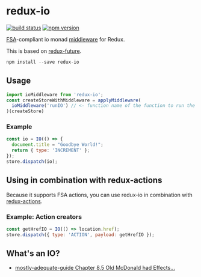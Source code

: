 redux-io
============

[![build status](https://img.shields.io/travis/stoeffel/redux-io/master.svg?style=flat-square)](https://travis-ci.org/stoeffel/redux-io)
[![npm version](https://img.shields.io/npm/v/redux-io.svg?style=flat-square)](https://www.npmjs.com/package/redux-io)

[FSA](https://github.com/acdlite/flux-standard-action)-compliant io monad [middleware](https://github.com/gaearon/redux/blob/master/docs/middleware.md) for Redux.

This is based on [redux-future](https://github.com/stoeffel/redux-future).


```js
npm install --save redux-io
```

## Usage

```js
import ioMiddleware from 'redux-io';
const createStoreWithMiddleware = applyMiddleware(
  ioMiddleware('runIO') // <- function name of the function to run the IO.
)(createStore)
```


### Example

```js
const io = IO(() => {
  document.title = "Goodbye World!";
  return { type: 'INCREMENT' };
});
store.dispatch(io);

```

## Using in combination with redux-actions

Because it supports FSA actions, you can use redux-io in combination with [redux-actions](https://github.com/acdlite/redux-actions).

### Example: Action creators

```js
const getHrefIO = IO(() => location.href);
store.dispatch({ type: 'ACTION', payload: getHrefIO });
```

## What's an IO?
* [mostly-adequate-guide  Chapter 8.5 Old McDonald had Effects...](https://drboolean.gitbooks.io/mostly-adequate-guide/content/ch8.html)
